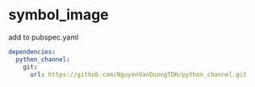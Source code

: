 # symbol_image
 
add to pubspec.yaml
```yaml
dependencies:
  python_channel:
    git:
      url: https://github.com/NguyenVanDuongTDH/python_channel.git
```
